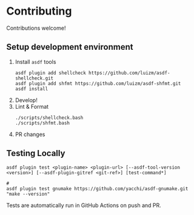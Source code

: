 # Contributing

Contributions welcome!

## Setup development environment
1. Install `asdf` tools
    ```shell
    asdf plugin add shellcheck https://github.com/luizm/asdf-shellcheck.git
    asdf plugin add shfmt https://github.com/luizm/asdf-shfmt.git
    asdf install
    ```
2. Develop!
3. Lint & Format
    ```shell
    ./scripts/shellcheck.bash
    ./scripts/shfmt.bash
    ```
4. PR changes

## Testing Locally
```shell
asdf plugin test <plugin-name> <plugin-url> [--asdf-tool-version <version>] [--asdf-plugin-gitref <git-ref>] [test-command*]

#
asdf plugin test gnumake https://github.com/yacchi/asdf-gnumake.git "make --version"
```

Tests are automatically run in GitHub Actions on push and PR.
